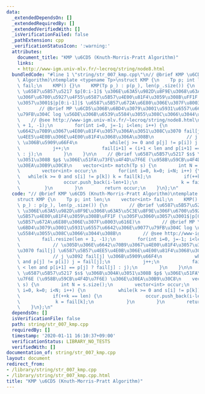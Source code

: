 ```yaml
---
data:
  _extendedDependsOn: []
  _extendedRequiredBy: []
  _extendedVerifiedWith: []
  _isVerificationFailed: false
  _pathExtension: cpp
  _verificationStatusIcon: ':warning:'
  attributes:
    document_title: "KMP \u6CD5 (Knuth-Morris-Pratt Algorithm)"
    links:
    - http://www-igm.univ-mlv.fr/~lecroq/string/node8.html
  bundledCode: "#line 1 \"string/str_007_kmp.cpp\"\n// @brief KMP \u6CD5 (Knuth-Morris-Pratt\
    \ Algorithm)\ntemplate <typename Tp>\nstruct KMP {\n    Tp p; int len;\n    vector<int>\
    \ fail;\n    KMP() {}\n    KMP(Tp p_) : p(p_), len(p_.size()) {\n        // @brief\
    \ \u6587\u5B57\u5217 $p[0:i-1]$ \u306E\u63A5\u982D\u8F9E\u3068\u63A5\u5C3E\u8F9E\
    \u306F\u6700\u5927\u4F55\u6587\u5B57\u4E00\u81F4\u3059\u308B\uFF1F (\u305F\u3060\
    \u3057\u3001$|p[0:i-1]|$ \u6587\u5B57\u672A\u6E80\u306E\u307F\u8003\u616E)\n \
    \       // @brief MP \u6CD5\u306B\u6BD4\u3079\u3001\u5931\u6557\u6642\u306E\u9077\
    \u79FB\u304C log \u56DE\u306B\u6539\u5584\u3055\u308C\u3066\u3044\u308B\n    \
    \    // @see http://www-igm.univ-mlv.fr/~lecroq/string/node8.html\n        fail.resize(len\
    \ + 1, -1);\n        for(int i=0, j=-1; i<len; i++) {\n            // \u305D\u306E\
    \u6642\u70B9\u3067\u4E00\u81F4\u3057\u306A\u3051\u308C\u3070 fail[j] \u6587\u5B57\
    \u4EE5\u4E0B\u306E\u4E00\u81F4\u3068\u306A\u308B\n            // j \u3092 fail[j]\
    \ \u306B\u5909\u66F4\n            while(j >= 0 and p[j] != p[i]) j = fail[j];\n\
    \            j++;\n            fail[i+1] = (i+1 < len and p[i+1] == p[j] ? fail[j]\
    \ : j);\n        }\n    }\n\n    // @brief \u6587\u5B57\u5217 $s$ \u306B\u304A\
    \u3051\u308B $p$ \u306E\u51FA\u73FE\u4F4D\u7F6E (\u958B\u59CB\u4F4D\u7F6E) \u306E\
    \u30EA\u30B9\u30C8\n    vector<int> match(Tp s) {\n        int N = s.size();\n\
    \        vector<int> occur;\n        for(int i=0, k=0; i<N; i++) {\n         \
    \   while(k >= 0 and s[i] != p[k]) k = fail[k];\n            if(++k == len) {\n\
    \                occur.push_back(i-len+1);\n                k = fail[k];\n   \
    \         }\n        }\n        return occur;\n    }\n};\n"
  code: "// @brief KMP \u6CD5 (Knuth-Morris-Pratt Algorithm)\ntemplate <typename Tp>\n\
    struct KMP {\n    Tp p; int len;\n    vector<int> fail;\n    KMP() {}\n    KMP(Tp\
    \ p_) : p(p_), len(p_.size()) {\n        // @brief \u6587\u5B57\u5217 $p[0:i-1]$\
    \ \u306E\u63A5\u982D\u8F9E\u3068\u63A5\u5C3E\u8F9E\u306F\u6700\u5927\u4F55\u6587\
    \u5B57\u4E00\u81F4\u3059\u308B\uFF1F (\u305F\u3060\u3057\u3001$|p[0:i-1]|$ \u6587\
    \u5B57\u672A\u6E80\u306E\u307F\u8003\u616E)\n        // @brief MP \u6CD5\u306B\
    \u6BD4\u3079\u3001\u5931\u6557\u6642\u306E\u9077\u79FB\u304C log \u56DE\u306B\u6539\
    \u5584\u3055\u308C\u3066\u3044\u308B\n        // @see http://www-igm.univ-mlv.fr/~lecroq/string/node8.html\n\
    \        fail.resize(len + 1, -1);\n        for(int i=0, j=-1; i<len; i++) {\n\
    \            // \u305D\u306E\u6642\u70B9\u3067\u4E00\u81F4\u3057\u306A\u3051\u308C\
    \u3070 fail[j] \u6587\u5B57\u4EE5\u4E0B\u306E\u4E00\u81F4\u3068\u306A\u308B\n\
    \            // j \u3092 fail[j] \u306B\u5909\u66F4\n            while(j >= 0\
    \ and p[j] != p[i]) j = fail[j];\n            j++;\n            fail[i+1] = (i+1\
    \ < len and p[i+1] == p[j] ? fail[j] : j);\n        }\n    }\n\n    // @brief\
    \ \u6587\u5B57\u5217 $s$ \u306B\u304A\u3051\u308B $p$ \u306E\u51FA\u73FE\u4F4D\
    \u7F6E (\u958B\u59CB\u4F4D\u7F6E) \u306E\u30EA\u30B9\u30C8\n    vector<int> match(Tp\
    \ s) {\n        int N = s.size();\n        vector<int> occur;\n        for(int\
    \ i=0, k=0; i<N; i++) {\n            while(k >= 0 and s[i] != p[k]) k = fail[k];\n\
    \            if(++k == len) {\n                occur.push_back(i-len+1);\n   \
    \             k = fail[k];\n            }\n        }\n        return occur;\n\
    \    }\n};\n"
  dependsOn: []
  isVerificationFile: false
  path: string/str_007_kmp.cpp
  requiredBy: []
  timestamp: '2020-01-11 16:10:37+09:00'
  verificationStatus: LIBRARY_NO_TESTS
  verifiedWith: []
documentation_of: string/str_007_kmp.cpp
layout: document
redirect_from:
- /library/string/str_007_kmp.cpp
- /library/string/str_007_kmp.cpp.html
title: "KMP \u6CD5 (Knuth-Morris-Pratt Algorithm)"
---
```

